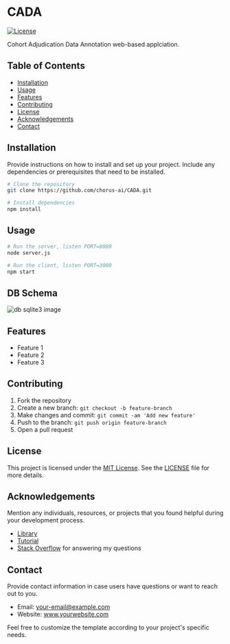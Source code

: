 
# CADA 
[![License](https://img.shields.io/badge/license-MIT-blue.svg)](https://opensource.org/licenses/MIT)

Cohort Adjudication Data Annotation web-based applciation. 


## Table of Contents

- [Installation](#installation)
- [Usage](#usage)
- [Features](#features)
- [Contributing](#contributing)
- [License](#license)
- [Acknowledgements](#acknowledgements)
- [Contact](#contact)

## Installation

Provide instructions on how to install and set up your project. Include any dependencies or prerequisites that need to be installed.

```bash
# Clone the repository
git clone https://github.com/chorus-ai/CADA.git

# Install dependencies
npm install
```

## Usage

```bash
# Run the server, listen PORT=8080
node server.js 
```

```bash
# Run the client, listen PORT=3000
npm start
```

## DB Schema
![db sqlite3 image](https://github.com/chorus-ai/CADA/assets/2847495/e119dbc0-11a8-4707-a529-80f5c8210d2d)


## Features

- Feature 1
- Feature 2
- Feature 3

## Contributing

1. Fork the repository
2. Create a new branch: `git checkout -b feature-branch`
3. Make changes and commit: `git commit -am 'Add new feature'`
4. Push to the branch: `git push origin feature-branch`
5. Open a pull request

## License

This project is licensed under the [MIT License](https://opensource.org/licenses/MIT). See the [LICENSE](LICENSE) file for more details.

## Acknowledgements

Mention any individuals, resources, or projects that you found helpful during your development process.

- [Library](https://link-to-library)
- [Tutorial](https://link-to-tutorial)
- [Stack Overflow](https://stackoverflow.com/) for answering my questions

## Contact

Provide contact information in case users have questions or want to reach out to you.

- Email: your-email@example.com
- Website: www.yourwebsite.com

Feel free to customize the template according to your project's specific needs.

